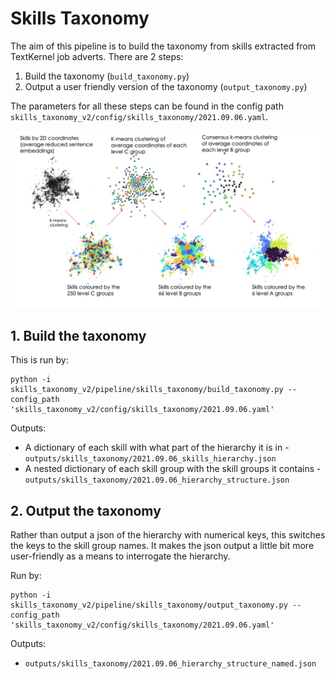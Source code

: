 # Skills Taxonomy

The aim of this pipeline is to build the taxonomy from skills extracted from TextKernel job adverts. There are 2 steps:

1. Build the taxonomy (`build_taxonomy.py`)
2. Output a user friendly version of the taxonomy (`output_taxonomy.py`)

The parameters for all these steps can be found in the config path `skills_taxonomy_v2/config/skills_taxonomy/2021.09.06.yaml`.

<img src="../../../outputs/reports/figures/hierarchy_overview.jpg" width="1000">

## 1. Build the taxonomy

This is run by:
```
python -i skills_taxonomy_v2/pipeline/skills_taxonomy/build_taxonomy.py --config_path 'skills_taxonomy_v2/config/skills_taxonomy/2021.09.06.yaml'
```

Outputs:
- A dictionary of each skill with what part of the hierarchy it is in - `outputs/skills_taxonomy/2021.09.06_skills_hierarchy.json`
- A nested dictionary of each skill group with the skill groups it contains - `outputs/skills_taxonomy/2021.09.06_hierarchy_structure.json`

## 2. Output the taxonomy

Rather than output a json of the hierarchy with numerical keys, this switches the keys to the skill group names. It makes the json output a little bit more user-friendly as a means to interrogate the hierarchy.

Run by:
```
python -i skills_taxonomy_v2/pipeline/skills_taxonomy/output_taxonomy.py --config_path 'skills_taxonomy_v2/config/skills_taxonomy/2021.09.06.yaml'
```

Outputs:
- `outputs/skills_taxonomy/2021.09.06_hierarchy_structure_named.json`
